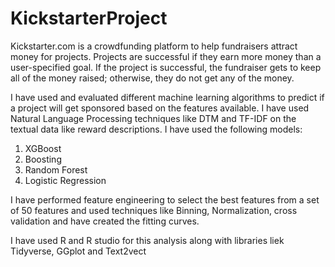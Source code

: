 # KickstarterProject

Kickstarter.com is a crowdfunding platform to help fundraisers attract money for projects. Projects are successful if they earn more money than a user-specified goal. If the project is successful, the fundraiser gets to keep all of the money raised; otherwise, they do not get any of the money.

I have used and evaluated different machine learning algorithms to predict if a project will get sponsored based on the features available. I have used Natural Language Processing techniques like DTM and TF-IDF on the textual data like reward descriptions. I have used the following models:
1) XGBoost
2) Boosting
3) Random Forest
4) Logistic Regression

I have performed feature engineering to select the best features from a set of 50 features and used techniques like Binning, Normalization, cross validation and have created the fitting curves. 

I have used R and R studio for this analysis along with libraries liek Tidyverse, GGplot and Text2vect
